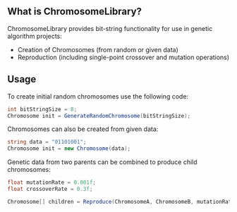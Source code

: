 What is ChromosomeLibrary?
--------------------------

ChromosomeLibrary provides bit-string functionality for use in genetic algorithm projects:
* Creation of Chromosomes (from random or given data)
* Reproduction (including single-point crossover and mutation operations)

Usage
-----

To create initial random chromosomes use the following code:
```c#
int bitStringSize = 8;
Chromosome init = GenerateRandomChromosome(bitStringSize);
```

Chromosomes can also be created from given data:
```c#
string data = "01101001";
Chromosome init = new Chromosome(data);
```

Genetic data from two parents can be combined to produce child chromosomes:
```c#
float mutationRate = 0.001f;
float crossoverRate = 0.3f;

Chromosome[] children = Reproduce(ChromosomeA, ChromosomeB, mutationRate, crossoverRate);
```